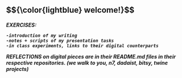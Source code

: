<h2> $${\color{lightblue} welcome!}$$ </h2>

<h5>
EXERCISES: 

    -introduction of my writing
    -notes + scripts of my presentation tasks
    -in class experiments, links to their digital counterparts
    
REFLECTIONS on digital pieces are in their README.md files in their respective repositories. 
(we walk to you, n7, dadaist, bitsy, twine projects)
  </h5>


